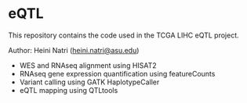 # eQTL

This repository contains the code used in the TCGA LIHC eQTL project.

Author: Heini Natri (heini.natri@asu.edu)

- WES and RNAseq alignment using HISAT2
- RNAseq gene expression quantification using featureCounts
- Variant calling using GATK HaplotypeCaller
- eQTL mapping using QTLtools
